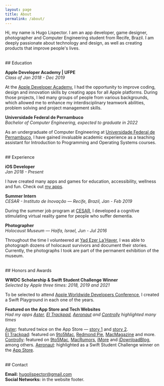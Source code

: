 ```yaml
---
layout: page
title: About
permalink: /about/
---
```


Hi, my name is Hugo Lispector. I am an app developer, game designer, photographer and Computer Engineering student from Recife, Brazil. I am deeply passionate about technology and design, as well as creating products that improve people's lives.

<br />
## Education

<span style="color:rgb(34,34,34)">**Apple Developer Academy \| UFPE**</span> 
<br />
<span style="color:rgb(34,34,34)">*Class of Jan 2018 - Dec 2019*</span>

<!--[<img
src="{{ site.baseurl }}/images/about/ufpe-ada.png"
alt="Apple Developer Academy logo"
height="60"
style="padding: 0px">](http://academy.cin.ufpe.br/) -->

At the [Apple Developer Academy][academy], I had the opportunity to improve coding, design and innovation skills by creating apps for all Apple platforms. During those projects, I led many groups of people from various backgrounds, which allowed me to enhance my interdisciplinary teamwork abilities, problem solving and project management skills.


[academy]: https://academy.cin.ufpe.br/


<span style="color:rgb(34,34,34)">**Universidade Federal de Pernambuco**</span>  <br />
<span style="color:rgb(34,34,34)">*Bachelor of Computer Engineering, expected to graduate in 2022*</span>

<!--[<img
src="{{ site.baseurl }}/images/about/ufpe-cin.png"
alt="Universidade Federal de Pernambuco logo"
height="60"
style="padding: 0px">](https://www.ufpe.br/) -->

As an undergraduate of Computer Engineering at [Universidade Federal de Pernambuco][ufpe], I have gained invaluable academic experience as a teaching assistant for Introduction to Programming and Operating Systems courses.

[ufpe]: https://www.ufpe.br/

<br />
## Experience

<span style="color:rgb(34,34,34)">**iOS Developer**</span>  <br />
<span style="color:rgb(34,34,34)">*Jan 2018 - Present*</span>

I have created many apps and games for education, accessibility, wellness and fun. Check out [my apps](/apps).

<span style="color:rgb(34,34,34)">**Summer Intern**</span>  <br />
<span style="color:rgb(34,34,34)">*CESAR - Instituto de Inovação — Recife, Brazil, Jan - Feb 2019*</span>

During the summer job program at [CESAR][cesar], I developed a cognitive stimulating virtual reality game for people who suffer dementia.

[cesar]: https://www.cesar.org.br/

<span style="color:rgb(34,34,34)">**Photographer**</span>  <br />
<span style="color:rgb(34,34,34)">*Holocaust Museum — Haifa, Israel, Jun - Jul 2016*</span>

Throughout the time I volunteered at [Yad Ezer La'Haver][yad-ezer], I was able to photograph dozens of holocaust survivors and document their stories. Currently, the photographs I took are part of the permanent exhibition of the museum.

[yad-ezer]: https://yadezer.org.il/?lang=en

<br />
## Honors and Awards

<span style="color:rgb(34,34,34)">**WWDC Scholarship & Swift Student Challenge Winner**</span>  <br />
<span style="color:rgb(34,34,34)">*Selected by Apple three times: 2018, 2019 and 2021*</span>

<!--<img src="{{ site.baseurl }}/images/about/scholar2018.png" height="65" style="padding: 0px">
&nbsp;
<img src="{{ site.baseurl }}/images/about/scholar2019.png" height="65" style="padding: 0px"> -->

To be selected to attend [ Apple Worldwide Developers Conference][wwdc], I created a Swift Playground in each one of the years.

[wwdc]: https://developer.apple.com/wwdc/

<span style="color:rgb(34,34,34)">**Featured on the App Store and Tech Websites**</span>  <br />
<span style="color:rgb(34,34,34)">*Had my apps [Aster][aster], [El Trackpad][eltrackpad], [Aeronaut][aeronaut] and [Controlly][controlly] highlighted many times*</span> 

[Aster][aster]: featured twice on the App Store — [story 1][story1] and [story 2][story2]. <br/>
[El Trackpad][eltrackpad]: featured on [9to5Mac][9to5mac], [Redmond Pie][redmondpie], [MacMagazine][macmagazine] and more. <br/>
[Controlly][controlly]: featured on [9to5Mac][9to5-controlly], [MacRumors][macrumors-controlly], [iMore][imore-controlly] and [iDownloadBlog][idb-controlly], among others.
[Aeronaut][aeronaut]: highlighted as a Swift Student Challenge winner on the [App Store][aeronaut-story].

[aster]: https://apps.apple.com/us/app/aster/id1385736929?l=en
[story1]: https://apps.apple.com/us/story/id1468317935
[story2]: https://apps.apple.com/us/story/id1463610907
[eltrackpad]: https://apps.apple.com/us/app/el-trackpad/id1531822775
[9to5mac]: https://9to5mac.com/2020/10/02/el-trackpad-is-a-new-app-that-turns-your-iphone-or-ipad-into-a-real-mac-trackpad-with-gestures/
[redmondpie]: https://www.redmondpie.com/how-to-turn-iphone-or-ipad-into-a-trackpad-for-mac-with-full-gestures-support/
[macmagazine]: https://macmagazine.com.br/post/2020/10/05/app-transforma-o-seu-iphone-ipad-num-trackpad-completo-para-o-mac/
[Aeronaut]: https://apps.apple.com/app/aeronaut/id1520819995
[aeronaut-story]: https://apps.apple.com/story/id1567461277
[Controlly]: https://apps.apple.com/app/controlly/id1548544614
[9to5-controlly]: https://9to5mac.com/2021/02/08/controlly-app-lets-you-use-playstation-and-xbox-controllers-as-remotes-for-mac/
[macrumors-controlly]: https://www.macrumors.com/2021/02/08/controlly-app-remote-control-macs/
[imore-controlly]: https://www.imore.com/turn-your-game-controller-mouse-your-mac-app
[idb-controlly]: https://www.idownloadblog.com/2021/02/08/controlly-playstation-xbox-controller-app/

<br />
## Contact

**Email:** [hugolispector@gmail.com](mailto:hugolispector@gmail.com) <br />
**Social Networks:** in the website footer.
